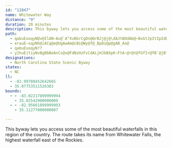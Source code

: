 ```yaml
---
id: "12847"
name: Whitewater Way
distance: "9"
duration: 20 minutes
description: This byway lets you access some of the most beautiful waterfalls in this region of the country. The route takes its name from Whitewater Falls, the highest waterfall east of the Rockies.
path:
  - qabuExoqyNQv@IlAN~Ax@`A^XvBGrCgDn@QrBJj@j@\dAJtBOdAb@~BvGtJpItIpIdD~BtBlAjChAfDdBdB|@?nASbE_EvBQzS~A|EPnPfCjD~@fHtE|GlJlFjElB`@fIx@dDg@vCiAvI{DxKgB|HEjPdC`HfBfB~Cd@~BHfAMxHh@`CxAzCl@lDEpAy@~CcBzBi@jAYzBD~BfAlCnAdArCr@n@?xAg@hAsArAsCh@eBPYp@c@x@On@LtB?bBe@vBkCnBcEdAkAlBy@~A?`Fd@pX`@tAVfCxA
  - erauE~sqyNh@iACq@e@UgAwAm@cBi@Wy@f@_BpDi@p@gAB_Ao@
  - qabuExoqyN??
  - y}huE|tiyNvBgBbBeAnCs@x@FdNzHzFvCdALjHJbBXpK~FtA~@r@t@fGfIr@fB`@jB?lAEdAs@rEAnAHn@^r@TXj@Xb@FbAE`HgBfGy@h@?rE`A^NxA~@h@lAJl@KzDJdBjI`Ll@vAd@nBHxB_@nGSvH^lBt@lB|BrErClE|HxB`@Z|H~CxA|@b@l@^x@|CbJrDlJxBfGjAlF|@fLnAfE`BjClIpGhD|BvAXtBm@v@Kt@Dd@NfAbA`AfDpB`LDfB]jC_@hB
designations:
  - North Carolina State Scenic Byway
states:
  - NC
ll:
  - -82.99788452642665
  - 35.07753511526383
bounds:
  - - -83.02217899999994
    - 35.02542900000009
  - - -82.95661899999993
    - 35.11277000000007

---
```


This byway lets you access some of the most beautiful waterfalls in this region of the country. The route takes its name from Whitewater Falls, the highest waterfall east of the Rockies.
